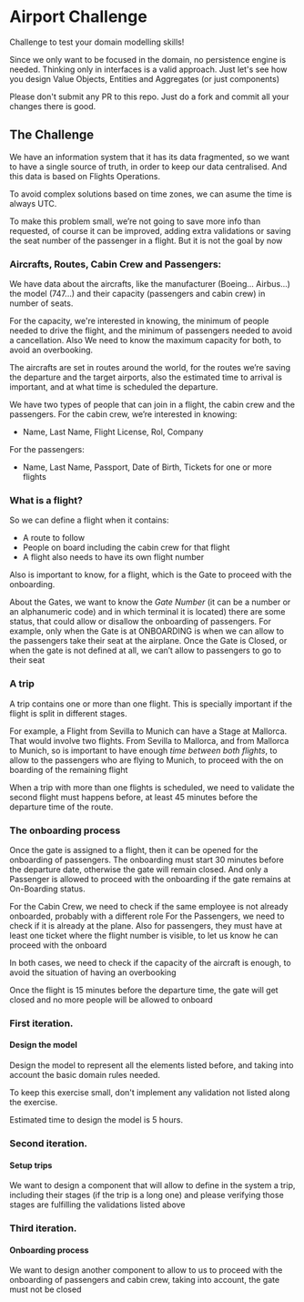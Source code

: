 # Airport Challenge
Challenge to test your domain modelling skills!

Since we only want to be focused in the domain, no persistence engine is needed. Thinking only in interfaces is a valid approach. Just let's see how you design Value Objects, Entities and Aggregates (or just components)

Please don't submit any PR to this repo. Just do a fork and commit all your changes there is good.

## The Challenge

We have an information system that it has its data fragmented, so we want to have a single source of truth, in order to keep our data centralised. And this data is based on Flights Operations.

To avoid complex solutions based on time zones, we can asume the time is always UTC.

To make this problem small, we’re not going to save more info than requested, of course it can be improved, adding extra validations or saving the seat number of the passenger in a flight. But it is not the goal by now

### Aircrafts, Routes, Cabin Crew and Passengers:

We have data about the aircrafts, like the manufacturer (Boeing... Airbus...) the model (747...) and their capacity (passengers and cabin crew) in number of seats.

For the capacity, we're interested in knowing, the minimum of people needed to drive the flight, and the minimum of passengers needed to avoid a cancellation. Also We need to know the maximum capacity for both, to avoid an overbooking.

The aircrafts are set in routes around the world, for the routes we’re saving the departure and the target airports, also the estimated time to arrival is important, and at what time is scheduled the departure.

We have two types of people that can join in a flight, the cabin crew and the passengers. For the cabin crew, we’re interested in knowing:

* Name, Last Name, Flight License, Rol, Company

For the passengers:
* Name, Last Name, Passport, Date of Birth, Tickets for one or more flights

### What is a flight?
So we can define a flight when it contains:

* A route to follow
* People on board including the cabin crew for that flight
* A flight also needs to have its own flight number

Also is important to know, for a flight, which is the Gate to proceed with the onboarding.

About the Gates, we want to know the *Gate Number* (it can be a number or an alphanumeric code) and in which terminal it is located)
there are some status, that could allow or disallow the onboarding of passengers. For example, only when the Gate is at ONBOARDING is when we can allow to the passengers take their seat at the airplane. Once the Gate is Closed, or when the gate is not defined at all, we can’t allow to passengers to go to their seat


### A trip

A trip contains one or more than one flight. This is specially important if the flight is split in different stages.

For example, a Flight from Sevilla to Munich can have a Stage at Mallorca. That would involve two flights. From Sevilla to Mallorca, and from Mallorca to Munich, so is important to have enough *time between both flights*, to allow to the passengers who are flying to Munich, to proceed with the on boarding of the remaining flight

When a trip with more than one flights is scheduled, we need to validate the second flight must happens before, at least 45 minutes before the departure time of the route.

### The onboarding process

Once the gate is assigned to a flight, then it can be opened for the onboarding of passengers. The onboarding must start 30 minutes before the departure date, otherwise the gate will remain closed. And only a Passenger is allowed to proceed with the onboarding if the gate remains at On-Boarding status.

For the Cabin Crew, we need to check if the same employee is not already onboarded, probably with a different role
For the Passengers, we need to check if it is already at the plane.
Also for passengers, they must have at least one ticket where the flight number is visible, to let us know he can proceed with the onboard

In both cases, we need to check if the capacity of the aircraft is enough, to avoid the situation of having an overbooking

Once the flight is 15 minutes before the departure time, the gate will get closed and no more people will be allowed to onboard

### First iteration.

#### Design the model

Design the model to represent all the elements listed before, and taking into account the basic domain rules needed.

To keep this exercise small, don't implement any validation not listed along the exercise.

Estimated time to design the model is 5 hours.

### Second iteration.

#### Setup trips

We want to design a component that will allow to define in the system a trip, including their stages (if the trip is a long one) and please verifying those stages are fulfilling the validations listed above

### Third iteration.

#### Onboarding process

We want to design another component to allow to us to proceed with the onboarding of passengers and cabin crew, taking into account, the gate must not be closed
